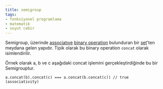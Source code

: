 ```yaml
---
title: semigroup
tags:
- fonksiyonel programlama
- matematik
- soyut cebir
---
```


Semigroup, üzerinde [associatıve](/associatıve) [binary operation](/binary-operation) bulunduran bir [set](/set)'ten meydana gelen yapıdır. Tipik olarak bu binary operation `concat` olarak isimlendirilir.

Örnek olarak a, b ve c aşağıdaki concat işlemini gerçekleştirdiğinde bu bir Semigrouptur.

```
a.concat(b).concat(c) === a.concat(b.concat(c)) // true (associativity)
```
